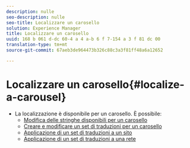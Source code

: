 ```yaml
---
description: nulle
seo-description: nulle
seo-title: Localizzare un carosello
solution: Experience Manager
title: Localizzare un carosello
uuid: 168 b 061 d-dc 60-4 a 4 a-b 6 f 7-154 a 3 f 81 dc 00
translation-type: tm+mt
source-git-commit: 67aeb3de964473b326c88c3a3f81ff48a6a12652

---
```



# Localizzare un carosello{#localize-a-carousel}

* La localizzazione è disponibile per un carosello. È possibile:
   * [Modifica delle stringhe disponibili per un carosello](/help/using/c-settings-other/c-translation-sets/c-localize-strings.md#section_l2z_hkn_xz)
   * [Creare e modificare un set di traduzioni per un carosello](/help/using/c-settings-other/c-translation-sets/t-create-modify-translation-sets.md)
   * [Applicazione di un set di traduzioni a un sito](/help/using/c-settings-other/c-translation-sets/t-apply-a-translation-set-to-a-site.md)
   * [Applicazione di un set di traduzioni a una rete](/help/using/c-settings-other/c-translation-sets/t-apply-a-translation-set-to-a-network.md)

